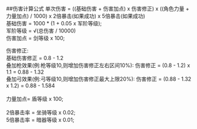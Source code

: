 ##伤害计算公式
单次伤害 = ((基础伤害 + 伤害加点) x 伤害修正) x ((角色力量 + 力量加点) / 1000) x 2倍暴击(如果成功) x 5倍暴击(如果成功)<br>
基础伤害 = 1000 * (1 + 0.05 x 军阶等级);<br>
军阶等级 = √(总伤害 / 10000)<br>
伤害加点 = 剑等级 x 100;<br>

伤害修正:<br>
基础伤害修正 = 0.8 - 1.2<br>
叠加枪效果(例:枪等级10,则增加伤害修正左右区间10%): 伤害修正 = (0.8 - 1.2) x 1.1 = 0.88 - 1.32<br>
叠加弓效果(例:弓等级10,则增加伤害修正最大上限20%): 伤害修正 = (0.88 - 1.32 x 1.2) = 0.88 - 1.584<br>
<br>
力量加点= 盾等级 x 100;<br>
<br>
2倍暴击率 = 坐骑等级 x 0.02;<br>
5倍暴击率 = 暗器等级 x 0.01;<br>